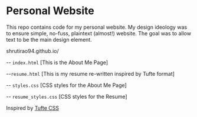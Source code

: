 # Personal Website

This repo contains code for my personal website. My design ideology was to ensure simple, no-fuss, plaintext (almost!) website. 
The goal was to allow text to be the main design element.

shrutirao94.github.io/

-- `index.html` [This is the About Me Page]

--`resume.html` [This is my resume re-written inspired by Tufte format]

-- `styles.css` [CSS styles for the About Me Page]

-- `resume_styles.css` [CSS styles for the Resume]


Inspired by [Tufte CSS](https://github.com/edwardtufte/tufte-css)
